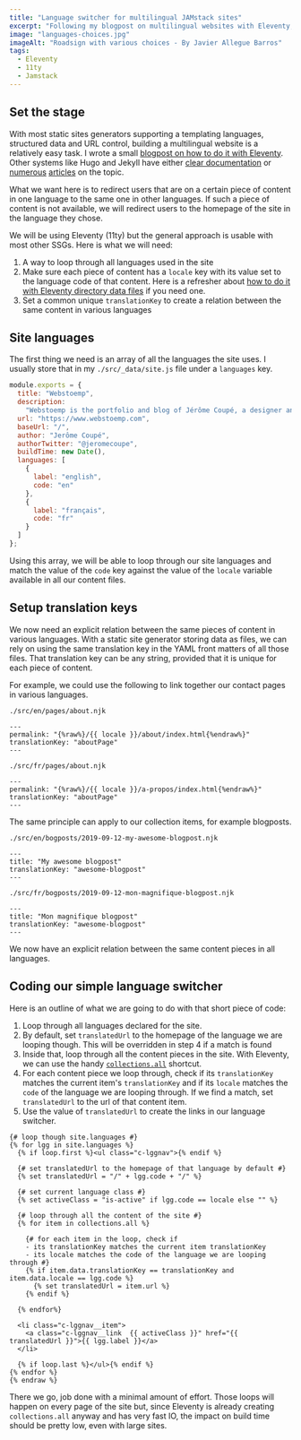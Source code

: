 ```yaml
---
title: "Language switcher for multilingual JAMstack sites"
excerpt: "Following my blogpost on multilingual websites with Eleventy, I had several questions about how to build a language switcher. Here is the simple approach I generally use."
image: "languages-choices.jpg"
imageAlt: "Roadsign with various choices - By Javier Allegue Barros"
tags:
  - Eleventy
  - 11ty
  - Jamstack
---
```


## Set the stage

With most static sites generators supporting a templating languages, structured data and URL control, building a multilingual website is a relatively easy task. I wrote a small [blogpost on how to do it with Eleventy](/blog/multilingual-sites-eleventy/). Other systems like Hugo and Jekyll have either [clear documentation](https://gohugo.io/content-management/multilingual/) or [numerous](https://www.sylvaindurand.org/making-jekyll-multilingual/) [articles](https://forestry.io/blog/creating-a-multilingual-blog-with-jekyll/) on the topic.

What we want here is to redirect users that are on a certain piece of content in one language to the same one in other languages. If such a piece of content is not available, we will redirect users to the homepage of the site in the language they chose.

We will be using Eleventy (11ty) but the general approach is usable with most other SSGs. Here is what we will need:

1. A way to loop through all languages used in the site
2. Make sure each piece of content has a `locale` key with its value set to the language code of that content. Here is a refresher about [how to do it with Eleventy directory data files](/blog/multilingual-sites-eleventy/) if you need one.
3. Set a common unique `translationKey` to create a relation between the same content in various languages

## Site languages

The first thing we need is an array of all the languages the site uses. I usually store that in my `./src/_data/site.js` file under a `languages` key.

```js
module.exports = {
  title: "Webstoemp",
  description:
    "Webstoemp is the portfolio and blog of Jérôme Coupé, a designer and front-end developer from Brussels, Belgium.",
  url: "https://www.webstoemp.com",
  baseUrl: "/",
  author: "Jerôme Coupé",
  authorTwitter: "@jeromecoupe",
  buildTime: new Date(),
  languages: [
    {
      label: "english",
      code: "en"
    },
    {
      label: "français",
      code: "fr"
    }
  ]
};
```

Using this array, we will be able to loop through our site languages and match the value of the `code` key against the value of the `locale` variable available in all our content files.

## Setup translation keys

We now need an explicit relation between the same pieces of content in various languages. With a static site generator storing data as files, we can rely on using the same translation key in the YAML front matters of all those files. That translation key can be any string, provided that it is unique for each piece of content.

For example, we could use the following to link together our contact pages in various languages.

`./src/en/pages/about.njk`

```twig
---
permalink: "{%raw%}/{{ locale }}/about/index.html{%endraw%}"
translationKey: "aboutPage"
---
```

`./src/fr/pages/about.njk`

```text
---
permalink: "{%raw%}/{{ locale }}/a-propos/index.html{%endraw%}"
translationKey: "aboutPage"
---
```

The same principle can apply to our collection items, for example blogposts.

`./src/en/bogposts/2019-09-12-my-awesome-blogpost.njk`

```text
---
title: "My awesome blogpost"
translationKey: "awesome-blogpost"
---
```

`./src/fr/bogposts/2019-09-12-mon-magnifique-blogpost.njk`

```text
---
title: "Mon magnifique blogpost"
translationKey: "awesome-blogpost"
---
```

We now have an explicit relation between the same content pieces in all languages.

## Coding our simple language switcher

Here is an outline of what we are going to do with that short piece of code:

1. Loop through all languages declared for the site.
2. By default, set `translatedUrl` to the homepage of the language we are looping though. This will be overridden in step 4 if a match is found
3. Inside that, loop through all the content pieces in the site. With Eleventy, we can use the handy [`collections.all`](https://www.11ty.dev/docs/collections/#the-special-all-collection) shortcut.
4. For each content piece we loop through, check if its `translationKey` matches the current item's `translationKey` and if its `locale` matches the `code` of the language we are looping through. If we find a match, set `translatedUrl` to the url of that content item.
5. Use the value of `translatedUrl` to create the links in our language switcher.

```twig{% raw %}
{# loop though site.languages #}
{% for lgg in site.languages %}
  {% if loop.first %}<ul class="c-lggnav">{% endif %}

  {# set translatedUrl to the homepage of that language by default #}
  {% set translatedUrl = "/" + lgg.code + "/" %}

  {# set current language class #}
  {% set activeClass = "is-active" if lgg.code == locale else "" %}

  {# loop through all the content of the site #}
  {% for item in collections.all %}

    {# for each item in the loop, check if
    - its translationKey matches the current item translationKey
    - its locale matches the code of the language we are looping through #}
    {% if item.data.translationKey == translationKey and item.data.locale == lgg.code %}
      {% set translatedUrl = item.url %}
    {% endif %}

  {% endfor%}

  <li class="c-lggnav__item">
    <a class="c-lggnav__link  {{ activeClass }}" href="{{ translatedUrl }}">{{ lgg.label }}</a>
  </li>

  {% if loop.last %}</ul>{% endif %}
{% endfor %}
{% endraw %}
```

There we go, job done with a minimal amount of effort. Those loops will happen on every page of the site but, since Eleventy is already creating `collections.all` anyway and has very fast IO, the impact on build time should be pretty low, even with large sites.
